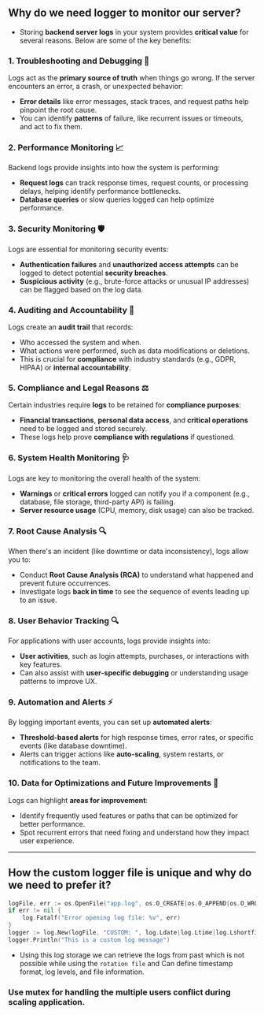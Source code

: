 ## Why do we need logger to monitor our server?

- Storing **backend server logs** in your system provides **critical value** for several reasons. Below are some of the key benefits:

### **1. Troubleshooting and Debugging 🔧**
Logs act as the **primary source of truth** when things go wrong. If the server encounters an error, a crash, or unexpected behavior:
- **Error details** like error messages, stack traces, and request paths help pinpoint the root cause.
- You can identify **patterns** of failure, like recurrent issues or timeouts, and act to fix them.

### **2. Performance Monitoring 📈**
Backend logs provide insights into how the system is performing:
- **Request logs** can track response times, request counts, or processing delays, helping identify performance bottlenecks.
- **Database queries** or slow queries logged can help optimize performance.

### **3. Security Monitoring 🛡️**
Logs are essential for monitoring security events:
- **Authentication failures** and **unauthorized access attempts** can be logged to detect potential **security breaches**.
- **Suspicious activity** (e.g., brute-force attacks or unusual IP addresses) can be flagged based on the log data.

### **4. Auditing and Accountability 📜**
Logs create an **audit trail** that records:
- Who accessed the system and when.
- What actions were performed, such as data modifications or deletions.
- This is crucial for **compliance** with industry standards (e.g., GDPR, HIPAA) or **internal accountability**.

### **5. Compliance and Legal Reasons ⚖️**
Certain industries require **logs** to be retained for **compliance purposes**:
- **Financial transactions**, **personal data access**, and **critical operations** need to be logged and stored securely.
- These logs help prove **compliance with regulations** if questioned.

### **6. System Health Monitoring 🩺**
Logs are key to monitoring the overall health of the system:
- **Warnings** or **critical errors** logged can notify you if a component (e.g., database, file storage, third-party API) is failing.
- **Server resource usage** (CPU, memory, disk usage) can also be tracked.

### **7. Root Cause Analysis 🔍**
When there's an incident (like downtime or data inconsistency), logs allow you to:
- Conduct **Root Cause Analysis (RCA)** to understand what happened and prevent future occurrences.
- Investigate logs **back in time** to see the sequence of events leading up to an issue.

### **8. User Behavior Tracking 🔍**
For applications with user accounts, logs provide insights into:
- **User activities**, such as login attempts, purchases, or interactions with key features.
- Can also assist with **user-specific debugging** or understanding usage patterns to improve UX.

### **9. Automation and Alerts ⚡**
By logging important events, you can set up **automated alerts**:
- **Threshold-based alerts** for high response times, error rates, or specific events (like database downtime).
- Alerts can trigger actions like **auto-scaling**, system restarts, or notifications to the team.

### **10. Data for Optimizations and Future Improvements 🚀**
Logs can highlight **areas for improvement**:
- Identify frequently used features or paths that can be optimized for better performance.
- Spot recurrent errors that need fixing and understand how they impact user experience.

---

## How the custom logger file is unique and why do we need to prefer it?

```go
logFile, err := os.OpenFile("app.log", os.O_CREATE|os.O_APPEND|os.O_WRONLY, 0666)
if err != nil {
	log.Fatalf("Error opening log file: %v", err)
}
logger := log.New(logFile, "CUSTOM: ", log.Ldate|log.Ltime|log.Lshortfile)
logger.Println("This is a custom log message")
```
 - Using this log storage we can retrieve the logs from past which is not possible while using the `rotation file` and  Can define timestamp format, log levels, and file information.

### Use mutex for handling the multiple users conflict during scaling application.
